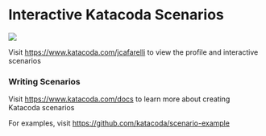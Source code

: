 # Interactive Katacoda Scenarios

[![](http://shields.katacoda.com/katacoda/jcafarelli/count.svg)](https://www.katacoda.com/jcafarelli "Get your profile on Katacoda.com")

Visit https://www.katacoda.com/jcafarelli to view the profile and interactive scenarios

### Writing Scenarios
Visit https://www.katacoda.com/docs to learn more about creating Katacoda scenarios

For examples, visit https://github.com/katacoda/scenario-example
